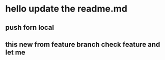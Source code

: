 # hello update the readme.md

## push forn local

## this new from feature branch check feature and let me 